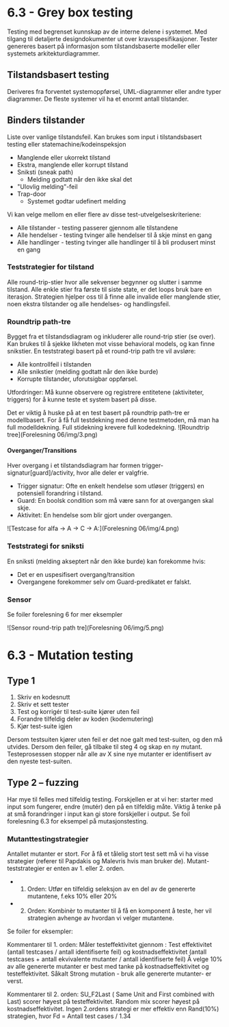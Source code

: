 # 6.3 - Grey box testing
Testing med begrenset kunnskap av de interne delene i systemet. Med tilgang til detaljerte designdokumenter ut over kravsspesifikasjoner. Tester genereres basert på informasjon som tilstandsbaserte modeller eller systemets arkitekturdiagrammer.

## Tilstandsbasert testing
Deriveres fra forventet systemoppførsel, UML-diagrammer eller andre typer diagrammer. De fleste systemer vil ha et enormt antall tilstander.

## Binders tilstander
Liste over vanlige tilstandsfeil. Kan brukes som input i tilstandsbasert testing eller statemachine/kodeinspeksjon

* Manglende eller ukorrekt tilstand
* Ekstra, manglende eller korrupt tilstand
* Sniksti (sneak path)
	* Melding godtatt når den ikke skal det
* "Ulovlig melding"-feil
* Trap-door
	* Systemet godtar udefinert melding


Vi kan velge mellom en eller flere av disse test-utvelgelseskriteriene: 
* Alle tilstander - testing passerer gjennom alle tilstandene
* Alle hendelser - testing tvinger alle hendelser til å skje minst en gang
* Alle handlinger - testing tvinger alle handlinger til å bli produsert minst en gang


### Teststrategier for tilstand
Alle round-trip-stier hvor alle sekvenser begynner og slutter i samme tilstand. Alle enkle stier fra første til siste state, er det loops bruk bare en iterasjon. 
Strategien hjelper oss til å finne alle invalide eller manglende stier, noen ekstra tilstander og alle hendelses- og handlingsfeil.

### Roundtrip path-tre
Bygget fra et tilstandsdiagram og inkluderer alle round-trip stier (se over). Kan brukes til å sjekke likheten mot visse behavioral models, og kan finne snikstier.
En teststrategi basert på et round-trip path tre vil avsløre:

* Alle kontrollfeil i tilstanden
* Alle snikstier (melding godtatt når den ikke burde)
* Korrupte tilstander, uforutsigbar oppførsel.

Utfordringer: 
Må kunne observere og registrere entitetene (aktiviteter, triggers) for å kunne teste et system basert på disse. 

Det er viktig å huske på at en test basert på roundtrip path-tre er modellbasert. For å få full testdekning med denne testmetoden, må man ha full modelldekning. Full stidekning krevere full kodedekning.
![Roundtrip tree](Forelesning 06/img/3.png)

#### Overganger/Transitions
Hver overgang i et tilstandsdiagram har formen trigger-signatur[guard]/activity, hvor alle deler er valgfrie. 

* Trigger signatur: Ofte en enkelt hendelse som utløser (triggers) en potensiell forandring i tilstand.
* Guard: En boolsk condition som må være sann for at overgangen skal skje.
* Aktivitet: En hendelse som blir gjort under overgangen. 

![Testcase for alfa -> A -> C -> A:](Forelesning 06/img/4.png)

### Teststrategi for sniksti
En sniksti (melding akseptert når den ikke burde) kan forekomme hvis:

* Det er en uspesifisert overgang/transition
* Overgangene forekommer selv om Guard-predikatet er falskt. 

### Sensor
Se foiler forelesning 6 for mer eksempler

![Sensor round-trip path tre](Forelesning 06/img/5.png)

# 6.3 - Mutation testing

## Type 1
1. Skriv en kodesnutt
2. Skriv et sett tester
3. Test og korrigér til test-suite kjører uten feil
4. Forandre tilfeldig deler av koden (kodemutering)
5. Kjør test-suite igjen

Dersom testsuiten kjører uten feil er det noe galt med test-suiten, og den må utvides. Dersom den feiler, gå tilbake til steg 4 og skap en ny mutant.
Testeprosessen stopper når alle av X sine nye mutanter er identifisert av den nyeste test-suiten.

## Type 2 – fuzzing
Har mye til felles med tilfeldig testing. Forskjellen er at vi her: starter med input som fungerer, endre (mutér) den på en tilfeldig måte.
Viktig å tenke på at små forandringer i input kan gi store forskjeller i output. 
Se foil forelesning 6.3 for eksempel på mutasjonstesting.

### Mutanttestingstrategier
Antallet mutanter er stort. For å få et tålelig stort test sett må vi ha visse strategier (referer til Papdakis og Malevris hvis man bruker de).
Mutant-teststrategier er enten av 1. eller 2. orden. 

* 1. Orden: Utfør en tilfeldig seleksjon av en del av de genererte mutantene, f.eks 10% eller 20%
* 2. Orden: Kombinèr to mutanter til å få en komponent å teste, her vil strategien avhenge av hvordan vi velger mutantene.

Se foiler for eksempler:

Kommentarer til 1. orden: 
Måler testeffektivitet gjennom : Test effektivitet (antall testcases / antall identifiserte feil) og kostnadseffektivitet (antall testcases + antall ekvivalente mutanter / antall identifiserte feil)
Å velge 10% av alle genererte mutanter er best med tanke på kostnadseffektivitet og testeffektivitet. Såkalt Strong mutation - bruk alle genererte mutanter- er verst. 

Kommentarer til 2. orden:
SU_F2Last ( Same Unit and First combined with Last) scorer høyest på testeffektivitet. Random mix scorer høyest på kostnadseffektivitet. Ingen 2.ordens strategi er mer effektiv enn Rand(10%) strategien, 
hvor Fd = Antall test cases / 1.34

